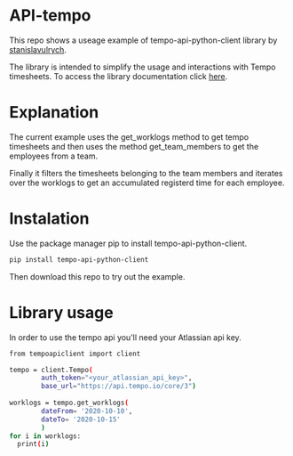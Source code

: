 # API-tempo

This repo shows a useage example of tempo-api-python-client library by [stanislavulrych](https://github.com/stanislavulrych).

The library is intended to simplify the usage and interactions with Tempo timesheets. 
To access the library documentation click [here](https://github.com/stanislavulrych/tempo-api-python-client).

# Explanation

The current example uses the get_worklogs method to get tempo timesheets and then uses the method get_team_members to get the employees from a team.

Finally it filters the timesheets belonging to the team members and iterates over the worklogs to get an accumulated registerd time for each employee.   

# Instalation
Use the package manager pip to install tempo-api-python-client.
```bash
pip install tempo-api-python-client
```
Then download this repo to try out the example.

# Library usage 

In order to use the tempo api you'll need your Atlassian api key. 
```bash
from tempoapiclient import client

tempo = client.Tempo(
        auth_token="<your_atlassian_api_key>",
        base_url="https://api.tempo.io/core/3")
        
worklogs = tempo.get_worklogs(
        dateFrom= '2020-10-10',
        dateTo= '2020-10-15'
        )
for i in worklogs:
  print(i)
```
